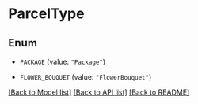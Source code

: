 # ParcelType

## Enum


* `PACKAGE` (value: `"Package"`)

* `FLOWER_BOUQUET` (value: `"FlowerBouquet"`)


[[Back to Model list]](../README.md#documentation-for-models) [[Back to API list]](../README.md#documentation-for-api-endpoints) [[Back to README]](../README.md)


